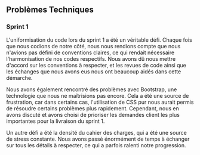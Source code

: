 ## Problèmes Techniques

### Sprint 1

L'uniformisation du code lors du sprint 1 a été un véritable défi. Chaque fois
que nous codions de notre côté, nous nous rendions compte que nous n'avions pas
défini de conventions claires, ce qui rendait nécessaire l'harmonisation de nos
codes respectifs. Nous avons dû nous mettre d'accord sur les conventions à
respecter, et les revues de code ainsi que les échanges que nous avons eus nous
ont beaucoup aidés dans cette démarche.

Nous avons également rencontré des problèmes avec Bootstrap, une technologie que
nous ne maîtrisions pas encore. Cela a été une source de frustration, car dans
certains cas, l'utilisation de CSS pur nous aurait permis de résoudre certains
problèmes plus rapidement. Cependant, nous en avons discuté et avons choisi de
prioriser les demandes client les plus importantes pour la livraison du
sprint 1.

Un autre défi a été la densité du cahier des charges, qui a été une source de
stress constante. Nous avons passé énormément de temps à échanger sur tous les
détails à respecter, ce qui a parfois ralenti notre progression.
